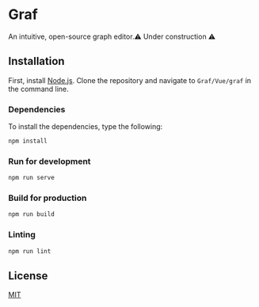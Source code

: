 # Graf
An intuitive, open-source graph editor.⚠️ Under construction ⚠️

## Installation
First, install [Node.js](https://nodejs.org/en/).
Clone the repository and navigate to `Graf/Vue/graf` in the command line.
### Dependencies
To install the dependencies, type the following:
```bash
npm install
```
### Run for development
```bash
npm run serve
```

### Build for production
```bash
npm run build
```

### Linting
```bash
npm run lint
```

## License
[MIT](https://choosealicense.com/licenses/mit/)
